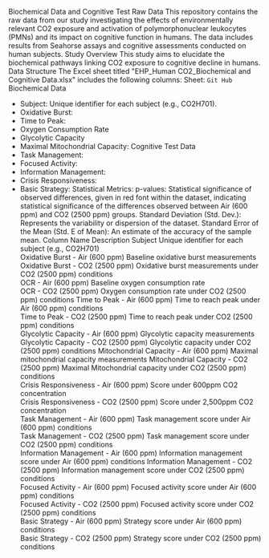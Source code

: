 Biochemical Data and Cognitive Test Raw Data
This repository contains the raw data from our study investigating the effects of environmentally relevant CO2 exposure and activation of polymorphonuclear leukocytes (PMNs) and its impact on cognitive function in humans. The data includes results from Seahorse assays and cognitive assessments conducted on human subjects.
Study Overview
This study aims to elucidate the biochemical pathways linking CO2 exposure to cognitive decline in humans. 
Data Structure
The Excel sheet titled "EHP_Human CO2_Biochemical and Cognitive Data.xlsx" includes the following columns:
Sheet: `Git Hub`
Biochemical Data
- Subject: Unique identifier for each subject (e.g., CO2H701).
- Oxidative Burst:
- Time to Peak:
- Oxygen Consumption Rate 
- Glycolytic Capacity
- Maximal Mitochondrial Capacity:
Cognitive Test Data
- Task Management:
- Focused Activity:
- Information Management:
- Crisis Responsiveness:
- Basic Strategy:
Statistical Metrics:
p-values: Statistical significance of observed differences, given in red font within the dataset, indicating statistical significance of the differences observed between Air (600 ppm) and CO2 (2500 ppm) groups.
Standard Deviation (Std. Dev.): Represents the variability or dispersion of the dataset.
Standard Error of the Mean (Std. E of Mean): An estimate of the accuracy of the sample mean.
Column Name	Description	
Subject	Unique identifier for each subject (e.g., CO2H701)	
Oxidative Burst - Air (600 ppm)	Baseline oxidative burst measurements	
Oxidative Burst - CO2 (2500 ppm)	Oxidative burst measurements under CO2 (2500 ppm) conditions	
OCR - Air (600 ppm)	Baseline oxygen consumption rate	
OCR - CO2 (2500 ppm)	Oxygen consumption rate under CO2 (2500 ppm) conditions	
Time to Peak - Air (600 ppm)	Time to reach peak under Air (600 ppm) conditions	
Time to Peak - CO2 (2500 ppm)	Time to reach peak under CO2 (2500 ppm) conditions	
Glycolytic Capacity - Air (600 ppm)	 Glycolytic capacity measurements	
Glycolytic Capacity - CO2 (2500 ppm)	Glycolytic capacity under CO2 (2500 ppm) conditions	
Mitochondrial Capacity - Air (600 ppm)	Maximal mitochondrial capacity measurements	
Mitochondrial Capacity - CO2 (2500 ppm)	Maximal Mitochondrial capacity under CO2 (2500 ppm) conditions	
Crisis Responsiveness - Air (600 ppm)	Score under 600ppm CO2 concentration	
Crisis Responsiveness - CO2 (2500 ppm)	Score under 2,500ppm CO2 concentration	
Task Management - Air (600 ppm)	Task management score under Air (600 ppm) conditions	
Task Management - CO2 (2500 ppm)	Task management score under CO2 (2500 ppm) conditions	
Information Management - Air (600 ppm)	Information management score under Air (600 ppm) conditions	
Information Management - CO2 (2500 ppm)	Information management score under CO2 (2500 ppm) conditions	
Focused Activity - Air (600 ppm)	Focused activity score under Air (600 ppm) conditions	
Focused Activity - CO2 (2500 ppm)	Focused activity score under CO2 (2500 ppm) conditions	
Basic Strategy - Air (600 ppm)	Strategy score under Air (600 ppm) conditions	
Basic Strategy - CO2 (2500 ppm)	Strategy score under CO2 (2500 ppm) conditions	

